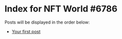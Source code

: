 # Index for NFT World #6786
Posts will be displayed in the order below:

- [Your first post](./001-first.md)

